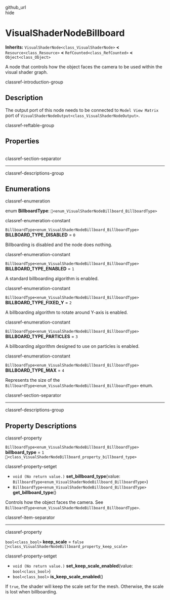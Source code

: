 github\_url  
hide

# VisualShaderNodeBillboard

**Inherits:** `VisualShaderNode<class_VisualShaderNode>` **&lt;**
`Resource<class_Resource>` **&lt;** `RefCounted<class_RefCounted>`
**&lt;** `Object<class_Object>`

A node that controls how the object faces the camera to be used within
the visual shader graph.

classref-introduction-group

## Description

The output port of this node needs to be connected to
`Model View Matrix` port of
`VisualShaderNodeOutput<class_VisualShaderNodeOutput>`.

classref-reftable-group

## Properties

<table>
<tbody>
<tr>
</tr>
<tr>
</tr>
</tbody>
</table>

classref-section-separator

------------------------------------------------------------------------

classref-descriptions-group

## Enumerations

classref-enumeration

enum **BillboardType**:
`🔗<enum_VisualShaderNodeBillboard_BillboardType>`

classref-enumeration-constant

`BillboardType<enum_VisualShaderNodeBillboard_BillboardType>`
**BILLBOARD\_TYPE\_DISABLED** = `0`

Billboarding is disabled and the node does nothing.

classref-enumeration-constant

`BillboardType<enum_VisualShaderNodeBillboard_BillboardType>`
**BILLBOARD\_TYPE\_ENABLED** = `1`

A standard billboarding algorithm is enabled.

classref-enumeration-constant

`BillboardType<enum_VisualShaderNodeBillboard_BillboardType>`
**BILLBOARD\_TYPE\_FIXED\_Y** = `2`

A billboarding algorithm to rotate around Y-axis is enabled.

classref-enumeration-constant

`BillboardType<enum_VisualShaderNodeBillboard_BillboardType>`
**BILLBOARD\_TYPE\_PARTICLES** = `3`

A billboarding algorithm designed to use on particles is enabled.

classref-enumeration-constant

`BillboardType<enum_VisualShaderNodeBillboard_BillboardType>`
**BILLBOARD\_TYPE\_MAX** = `4`

Represents the size of the
`BillboardType<enum_VisualShaderNodeBillboard_BillboardType>` enum.

classref-section-separator

------------------------------------------------------------------------

classref-descriptions-group

## Property Descriptions

classref-property

`BillboardType<enum_VisualShaderNodeBillboard_BillboardType>`
**billboard\_type** = `1`
`🔗<class_VisualShaderNodeBillboard_property_billboard_type>`

classref-property-setget

-   `void (No return value.)` **set\_billboard\_type**(value:
    `BillboardType<enum_VisualShaderNodeBillboard_BillboardType>`)
-   `BillboardType<enum_VisualShaderNodeBillboard_BillboardType>`
    **get\_billboard\_type**()

Controls how the object faces the camera. See
`BillboardType<enum_VisualShaderNodeBillboard_BillboardType>`.

classref-item-separator

------------------------------------------------------------------------

classref-property

`bool<class_bool>` **keep\_scale** = `false`
`🔗<class_VisualShaderNodeBillboard_property_keep_scale>`

classref-property-setget

-   `void (No return value.)` **set\_keep\_scale\_enabled**(value:
    `bool<class_bool>`)
-   `bool<class_bool>` **is\_keep\_scale\_enabled**()

If `true`, the shader will keep the scale set for the mesh. Otherwise,
the scale is lost when billboarding.
